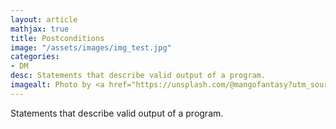 ```yaml
---
layout: article
mathjax: true
title: Postconditions
image: "/assets/images/img_test.jpg"
categories:
- DM
desc: Statements that describe valid output of a program. 
imagealt: Photo by <a href="https://unsplash.com/@mangofantasy?utm_source=unsplash&utm_medium=referral&utm_content=creditCopyText">Tim Johnson</a> on <a href="https://unsplash.com/s/photos/logic?utm_source=unsplash&utm_medium=referral&utm_content=creditCopyText">Unsplash</a>
---
```

Statements that describe valid output of a program.